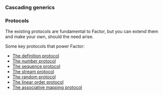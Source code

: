 ### Cascading generics

### Protocols

The existing protocols are fundamental to Factor, but you can extend them and make your own, should the need arise.

Some key protocols that power Factor:

- [The definition  protocol](../../../reference/concepts/the_sequence_protocol.md)
- [The number protocol](../../../reference/concepts/the_sequence_protocol.md)
- [The sequence protocol](../../../reference/concepts/the_sequence_protocol.md)
- [The stream protocol](../../../reference/concepts/the_sequence_protocol.md)
- [The random protocol](../../../reference/concepts/the_sequence_protocol.md)
- [The linear order protocol](../../../reference/concepts/the_sequence_protocol.md)
- [The associative mapping protocol](../../../reference/concepts/the_sequence_protocol.md)
